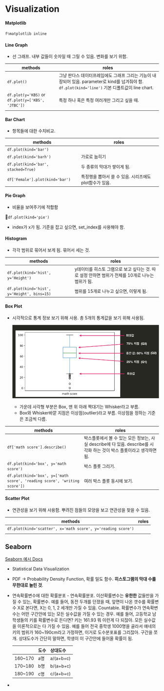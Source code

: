 # Visualization

#### Matplotlib
```python
f%matplotlib inline
```


#### Line Graph

- 선 그래프. 내부 값들이 숫자일 때 그릴 수 있음. 변화를 보기 위함. 

| methods                                           | roles                                                        |
| ------------------------------------------------- | ------------------------------------------------------------ |
| `df.plot()`                                       | 그냥 판다스 데이터프레임에도 그래프 그리는 기능이 내장되어 있음. parameter로  kind를 넘겨줘야 함. `df.plot(kind='line')` 기본 디폴트값이 line chart. |
| `df.plot(y='KBS)` or `df.plot(y=['KBS', 'JTBC'])` | 특정 하나 혹은 특정 여러개만 그리고 싶을 때.                 |
|                                                   |                                                              |



#### Bar Chart

- 항목들에 대한 수치비교. 

| methods                             | roles                                                   |
| ----------------------------------- | ------------------------------------------------------- |
| `df.plot(kind='bar')`               |                                                         |
| `df.plot(kind='barh')`              | 가로로 눕히기                                           |
| `df.plot(kind='bar', stacked=True)` | 두 종류의 막대가 쌓이게 됨.                             |
| `df['Female'].plot(kind='bar')`     | 특정행을 뽑아서 쓸 수 있음. 시리즈에도 plot함수가 있음. |





#### Pie Graph

- 비율을 보여주기에 적합함

`df.plot(kind='pie')`

- index가 x가 됨. 기준을 잡고 싶으면, set_index를 사용해야 함. 



#### Histogram

- 각각 범위로 묶어서 보게 됨. 묶어서 세는 것. 	

| methods                                     | roles                                                        |
| ------------------------------------------- | ------------------------------------------------------------ |
| `df.plot(kind='hist', y='Height')`          | y데이터를 히스토 그램으로 보고 싶다는 것. 따로 설정 안하면 범위가 전체를 10개로 나누는 범위가 됨. |
| `df.plot(kind='hist', y='Height', bins=15)` | 범위를 15개로 나누고 싶으면, 이렇게 됨.                      |

#### Box Plot

- 시각적으로 통계 정보 보기 위해 사용. 총 5개의 통계값을 보기 위해 사용됨. 

  ![box_plot](./resources/box_plot.png)

  - 가운데 사각형 부분은 Box, 맨 위 아래 짝대기는 Whisker라고 부름. 
  - Box와 Whisker바깥 지점은 이상점(outlier)라고 부름. 이상점을 정하는 기준은 조금씩 다름. 

| methods                                                      | roles                                                        |
| ------------------------------------------------------------ | ------------------------------------------------------------ |
| `df['math score'].describe()`                                | 박스플롯에서 볼 수 있는 모든 정보는, 사실 describe에 다 있음. describe를 시각화 하는 것이 박스 플롯이라고 생각하면 됨. |
| `df.plot(kind='box', y='math score')`                        | 박스 플롯 그리기.                                            |
| `df.plot(kind='box', y=['math score', 'reading score', 'writing score'])` | 여러 박스 플롯 동시에 보기.                                  |



#### Scatter Plot

- 연관성을 보기 위해 사용함. 뿌려진 점들의 모양을 보고 연관성을 찾을 수 있음. 

| methods                                                      | roles |
| ------------------------------------------------------------ | ----- |
| `df.plot(kind='scatter', x='math score', y='reading score')` |       |
|                                                              |       |





## Seaborn

[Seaborn 예시 Docs](http://seaborn.pydata.org/examples/index.html])

- Statistical Data Visualization 
- PDF -> Probability Density Function, 확률 밀도 함수. **히스토그램의 막대 수를 무한대로 늘린 것**. 

- 연속확률변수에 대한 확률분포 - 연속확률분포. 이산확률변수는 **유한한** 값들만을 가질 수 있는, 확률변수. 예를 들어, 동전 두개를 던졌을 때, 앞면이 나온 갯수를 확률변수 X로 본다면, X는 0, 1, 2 세개만 가질 수 있음.  Countable. 확률변수가 연속확변수는 어떤 구간안에 있는 모든 실수값을 가질 수 있는 경우.  예를 들어, 고등학교 남학생들의 키를 확률변수로 든다면? 키는 161.93 뭐 이런게 다 되잖아. 모든 실수값을 이론적으로는 다 가질 수 있음. 예를 들어 전국 중학생 1000명을 골라서 얘네의 키의 범위가 160~190cm라고 가정하면, 이거로 도수분포표를 그리잖아. 구간을 쪼개. 상대도수가 간단히 말하면, 학생이 이 구간안에 들어올 확률이 됨. 

  |         | 도수 | 상대도수  |
  | ------- | ---- | --------- |
  | 160~170 | a명  | a/(a+b+c) |
  | 170~180 | b명  | b/(a+b+c) |
  | 180~190 | c명  | c/(a+b+c) |

  

- 

